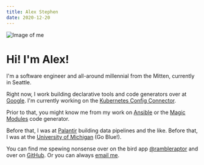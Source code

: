 ```yaml
---
title: Alex Stephen
date: 2020-12-20
---
```


<img src="/me.jpg" class="img-fluid" alt="Image of me">

# Hi! I'm Alex!

I'm a software engineer and all-around millennial from the Mitten, currently in Seattle.

Right now, I work building declarative tools and code generators over at [Google](https://www.google.com). I'm currently working on the [Kubernetes Config Connector](https://cloud.google.com/config-connector/docs/overview).

Prior to that, you might know me from my work on [Ansible](https://github.com/ansible-collections/google.cloud) or the [Magic Modules](https://www.github.com/GoogleCloudPlatform) code generator.

Before that, I was at [Palantir](https://www.palantir.com) building data pipelines and the like. Before that, I was at the [University of Michigan](https://www.umich.edu) (Go Blue!).

You can find me spewing nonsense over on the bird app [@rambleraptor](https://www.twitter.com/rambleraptor) and over on [GitHub](https://www.github.com/rambleraptor). Or you can always [email me](mailto:astephen2@gmail.com).